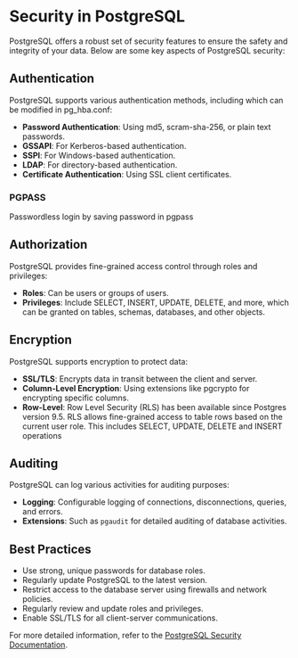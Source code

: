 # Security in PostgreSQL

PostgreSQL offers a robust set of security features to ensure the safety and integrity of your data. Below are some key aspects of PostgreSQL security:

## Authentication

PostgreSQL supports various authentication methods, including which can be modified in pg_hba.conf:
- **Password Authentication**: Using md5, scram-sha-256, or plain text passwords. 
- **GSSAPI**: For Kerberos-based authentication.
- **SSPI**: For Windows-based authentication.
- **LDAP**: For directory-based authentication.
- **Certificate Authentication**: Using SSL client certificates.

### PGPASS

Passwordless login by saving password in pgpass

## Authorization

PostgreSQL provides fine-grained access control through roles and privileges:
- **Roles**: Can be users or groups of users.
- **Privileges**: Include SELECT, INSERT, UPDATE, DELETE, and more, which can be granted on tables, schemas, databases, and other objects.

## Encryption

PostgreSQL supports encryption to protect data:
- **SSL/TLS**: Encrypts data in transit between the client and server.
- **Column-Level Encryption**: Using extensions like pgcrypto for encrypting specific columns.
- **Row-Level**: Row Level Security (RLS) has been available since Postgres version 9.5. RLS allows fine-grained access to table rows based on the current user role. This includes SELECT, UPDATE, DELETE and INSERT operations

## Auditing

PostgreSQL can log various activities for auditing purposes:
- **Logging**: Configurable logging of connections, disconnections, queries, and errors.
- **Extensions**: Such as `pgaudit` for detailed auditing of database activities.

## Best Practices

- Use strong, unique passwords for database roles.
- Regularly update PostgreSQL to the latest version.
- Restrict access to the database server using firewalls and network policies.
- Regularly review and update roles and privileges.
- Enable SSL/TLS for all client-server communications.

For more detailed information, refer to the [PostgreSQL Security Documentation](https://www.postgresql.org/docs/current/security.html).
